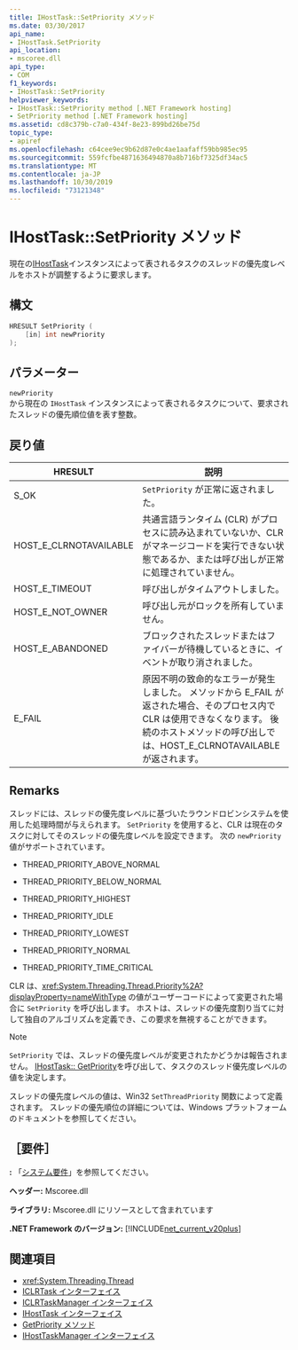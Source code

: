 ```yaml
---
title: IHostTask::SetPriority メソッド
ms.date: 03/30/2017
api_name:
- IHostTask.SetPriority
api_location:
- mscoree.dll
api_type:
- COM
f1_keywords:
- IHostTask::SetPriority
helpviewer_keywords:
- IHostTask::SetPriority method [.NET Framework hosting]
- SetPriority method [.NET Framework hosting]
ms.assetid: cd8c379b-c7a0-434f-8e23-899bd26be75d
topic_type:
- apiref
ms.openlocfilehash: c64cee9ec9b62d87e0c4ae1aafaff59bb985ec95
ms.sourcegitcommit: 559fcfbe4871636494870a8b716bf7325df34ac5
ms.translationtype: MT
ms.contentlocale: ja-JP
ms.lasthandoff: 10/30/2019
ms.locfileid: "73121348"
---
```

# <a name="ihosttasksetpriority-method"></a>IHostTask::SetPriority メソッド
現在の[IHostTask](../../../../docs/framework/unmanaged-api/hosting/ihosttask-interface.md)インスタンスによって表されるタスクのスレッドの優先度レベルをホストが調整するように要求します。  
  
## <a name="syntax"></a>構文  
  
```cpp  
HRESULT SetPriority (  
    [in] int newPriority  
);  
```  
  
## <a name="parameters"></a>パラメーター  
 `newPriority`  
 から現在の `IHostTask` インスタンスによって表されるタスクについて、要求されたスレッドの優先順位値を表す整数。  
  
## <a name="return-value"></a>戻り値  
  
|HRESULT|説明|  
|-------------|-----------------|  
|S_OK|`SetPriority` が正常に返されました。|  
|HOST_E_CLRNOTAVAILABLE|共通言語ランタイム (CLR) がプロセスに読み込まれていないか、CLR がマネージコードを実行できない状態であるか、または呼び出しが正常に処理されていません。|  
|HOST_E_TIMEOUT|呼び出しがタイムアウトしました。|  
|HOST_E_NOT_OWNER|呼び出し元がロックを所有していません。|  
|HOST_E_ABANDONED|ブロックされたスレッドまたはファイバーが待機しているときに、イベントが取り消されました。|  
|E_FAIL|原因不明の致命的なエラーが発生しました。 メソッドから E_FAIL が返された場合、そのプロセス内で CLR は使用できなくなります。 後続のホストメソッドの呼び出しでは、HOST_E_CLRNOTAVAILABLE が返されます。|  
  
## <a name="remarks"></a>Remarks  
 スレッドには、スレッドの優先度レベルに基づいたラウンドロビンシステムを使用した処理時間が与えられます。 `SetPriority` を使用すると、CLR は現在のタスクに対してそのスレッドの優先度レベルを設定できます。 次の `newPriority` 値がサポートされています。  
  
- THREAD_PRIORITY_ABOVE_NORMAL  
  
- THREAD_PRIORITY_BELOW_NORMAL  
  
- THREAD_PRIORITY_HIGHEST  
  
- THREAD_PRIORITY_IDLE  
  
- THREAD_PRIORITY_LOWEST  
  
- THREAD_PRIORITY_NORMAL  
  
- THREAD_PRIORITY_TIME_CRITICAL  
  
 CLR は、<xref:System.Threading.Thread.Priority%2A?displayProperty=nameWithType> の値がユーザーコードによって変更された場合に `SetPriority` を呼び出します。 ホストは、スレッドの優先度割り当てに対して独自のアルゴリズムを定義でき、この要求を無視することができます。  
  
> [!NOTE]
> `SetPriority` では、スレッドの優先度レベルが変更されたかどうかは報告されません。 [IHostTask:: GetPriority](../../../../docs/framework/unmanaged-api/hosting/ihosttask-getpriority-method.md)を呼び出して、タスクのスレッド優先度レベルの値を決定します。  
  
 スレッドの優先度レベルの値は、Win32 `SetThreadPriority` 関数によって定義されます。 スレッドの優先順位の詳細については、Windows プラットフォームのドキュメントを参照してください。  
  
## <a name="requirements"></a>［要件］  
 **:** 「[システム要件](../../../../docs/framework/get-started/system-requirements.md)」を参照してください。  
  
 **ヘッダー:** Mscoree.dll  
  
 **ライブラリ:** Mscoree.dll にリソースとして含まれています  
  
 **.NET Framework のバージョン:** [!INCLUDE[net_current_v20plus](../../../../includes/net-current-v20plus-md.md)]  
  
## <a name="see-also"></a>関連項目

- <xref:System.Threading.Thread>
- [ICLRTask インターフェイス](../../../../docs/framework/unmanaged-api/hosting/iclrtask-interface.md)
- [ICLRTaskManager インターフェイス](../../../../docs/framework/unmanaged-api/hosting/iclrtaskmanager-interface.md)
- [IHostTask インターフェイス](../../../../docs/framework/unmanaged-api/hosting/ihosttask-interface.md)
- [GetPriority メソッド](../../../../docs/framework/unmanaged-api/hosting/ihosttask-getpriority-method.md)
- [IHostTaskManager インターフェイス](../../../../docs/framework/unmanaged-api/hosting/ihosttaskmanager-interface.md)

